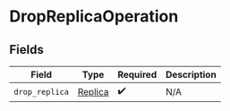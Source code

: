 # DropReplicaOperation


## Fields

| Field                                     | Type                                      | Required                                  | Description                               |
| ----------------------------------------- | ----------------------------------------- | ----------------------------------------- | ----------------------------------------- |
| `drop_replica`                            | [Replica](../../models/shared/replica.md) | :heavy_check_mark:                        | N/A                                       |